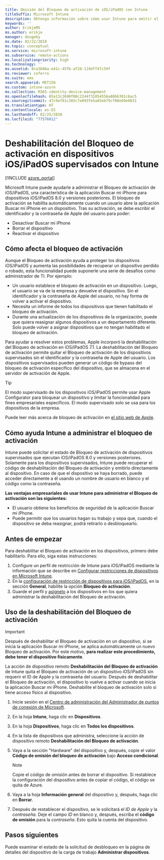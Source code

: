 ```yaml
---
title: Omisión del Bloqueo de activación de iOS/iPadOS con Intune
titleSuffix: Microsoft Intune
description: Obtenga información sobre cómo usar Intune para omitir el Bloqueo de activación de iOS/iPadOS a fin de acceder a los dispositivos bloqueados.
keywords: ''
author: ErikjeMS
ms.author: erikje
manager: dougeby
ms.date: 02/22/2018
ms.topic: conceptual
ms.service: microsoft-intune
ms.subservice: remote-actions
ms.localizationpriority: high
ms.technology: ''
ms.assetid: 9ca3b0ba-e41c-45fb-af28-119dff47c59f
ms.reviewer: coferro
ms.suite: ems
search.appverid: MET150
ms.custom: intune-azure
ms.collection: M365-identity-device-management
ms.openlocfilehash: 65a13c2690f08c2244f31854556a88b6301c6ac5
ms.sourcegitcommit: 47c9af81c385c7e893fe5a85eb79cf08e69e6831
ms.translationtype: HT
ms.contentlocale: es-ES
ms.lasthandoff: 02/25/2020
ms.locfileid: "77576012"
---
```

# <a name="disable-activation-lock-on-supervised-iosipados-devices-with-intune"></a>Deshabilitación del Bloqueo de activación en dispositivos iOS/iPadOS supervisados con Intune


[!INCLUDE [azure_portal](../includes/azure_portal.md)]

Microsoft Intune puede ayudarle a administrar el Bloqueo de activación de iOS/iPadOS, una característica de la aplicación Buscar mi iPhone para dispositivos iOS/iPadOS 8.0 y versiones posteriores. El bloqueo de activación se habilita automáticamente cuando un usuario abre la aplicación Buscar mi iPhone en un dispositivo. Tras su activación, se debe escribir el identificador y la contraseña de Apple del usuario para poder:

- Desactivar Buscar mi iPhone
- Borrar el dispositivo
- Reactivar el dispositivo

## <a name="how-activation-lock-affects-you"></a>Cómo afecta el bloqueo de activación

Aunque el Bloqueo de activación ayuda a proteger los dispositivos iOS/iPadOS y aumenta las posibilidades de recuperar un dispositivo perdido o robado, esta funcionalidad puede suponerle una serie de desafíos como administrador de TI. Por ejemplo:

- Un usuario establece el bloqueo de activación en un dispositivo. Luego, el usuario se va de la empresa y devuelve el dispositivo. Sin el identificador y la contraseña de Apple del usuario, no hay forma de volver a activar el dispositivo.
- Necesita un informe de todos los dispositivos que tienen habilitado el bloqueo de activación.
- Durante una actualización de los dispositivos de la organización, puede que quiera reasignar algunos dispositivos a un departamento diferente. Solo puede volver a asignar dispositivos que no tengan habilitado el bloqueo de activación.

Para ayudar a resolver estos problemas, Apple incorporó la deshabilitación del Bloqueo de activación en iOS/iPadOS 7.1. La deshabilitación del Bloqueo de activación permite quitar el Bloqueo de activación de los dispositivos supervisados sin el identificador y la contraseña de Apple del usuario. Los dispositivos supervisados pueden generar un código de bypass del bloqueo de activación específico del dispositivo, que se almacena en el servidor de activación de Apple.

>[!TIP]
>El modo supervisado de los dispositivos iOS/iPadOS permite usar Apple Configurator para bloquear un dispositivo y limitar la funcionalidad para fines empresariales específicos. El modo supervisado solo se usa para los dispositivos de la empresa.

Puede leer más acerca de bloqueo de activación en [el sitio web de Apple](https://support.apple.com/HT201365).

## <a name="how-intune-helps-you-manage-activation-lock"></a>Cómo ayuda Intune a administrar el bloqueo de activación
Intune puede solicitar el estado de Bloqueo de activación de dispositivos supervisados que ejecutan iOS/iPadOS 8.0 y versiones posteriores. Solamente para los dispositivos supervisados, Intune puede recuperar el código de deshabilitación del Bloqueo de activación y emitirlo directamente al dispositivo. En caso de que el dispositivo se haya borrado, puede acceder directamente a él usando un nombre de usuario en blanco y el código como la contraseña.

**Las ventajas empresariales de usar Intune para administrar el Bloqueo de activación son las siguientes:**

- El usuario obtiene los beneficios de seguridad de la aplicación Buscar mi iPhone.
- Puede permitir que los usuarios hagan su trabajo y sepa que, cuando el dispositivo se deba reasignar, podrá retirarlo o desbloquearlo.

## <a name="before-you-start"></a>Antes de empezar
Para deshabilitar el Bloqueo de activación en los dispositivos, primero debe habilitarlo. Para ello, siga estas instrucciones:

1. Configure un perfil de restricción de Intune para iOS/iPadOS mediante la información que se describe en [Configurar restricciones de dispositivos en Microsoft Intune](/intune-azure/configure-devices/how-to-configure-device-restrictions).
2. En la [configuración de restricción de dispositivos para iOS/iPadOS](../configuration/device-restrictions-ios.md), en la sección **General**, habilite la opción **Bloqueo de activación**.
3. Guarde el perfil y [asígnelo](../configuration/device-profile-assign.md) a los dispositivos en los que quiera administrar la deshabilitación del Bloqueo de activación.


## <a name="how-to-use-disable-activation-lock"></a>Uso de la deshabilitación del Bloqueo de activación

>[!IMPORTANT]
>Después de deshabilitar el Bloqueo de activación en un dispositivo, si se inicia la aplicación Buscar mi iPhone, se aplica automáticamente un nuevo Bloqueo de activación. Por este motivo, **para realizar este procedimiento, debe tener el dispositivo físicamente**.

La acción de dispositivo remoto **Deshabilitación del Bloqueo de activación** de Intune quita el Bloqueo de activación de un dispositivo iOS/iPadOS sin requerir el ID de Apple y la contraseña del usuario. Después de deshabilitar el Bloqueo de activación, el dispositivo lo vuelve a activar cuando se inicia la aplicación Buscar mi iPhone. Deshabilite el bloqueo de activación solo si tiene acceso físico al dispositivo.

1. Inicie sesión en el [Centro de administración del Administrador de puntos de conexión de Microsoft](https://go.microsoft.com/fwlink/?linkid=2109431).
3. En la hoja **Intune**, haga clic en **Dispositivos**.
4. En la hoja **Dispositivos**, haga clic en **Todos los dispositivos**.
5. En la lista de dispositivos que administra, seleccione la acción de dispositivo remoto **Deshabilitación del Bloqueo de activación**.
6. Vaya a la sección "Hardware" del dispositivo y, después, copie el valor **Código de omisión del bloqueo de activación** bajo **Acceso condicional**.

    >[!NOTE]
    >Copie el código de omisión antes de borrar el dispositivo. Si restablece la configuración del dispositivo antes de copiar el código, el código se quita de Azure.

7. Vaya a la hoja **Información general** del dispositivo y, después, haga clic en **Borrar**.
8. Después de restablecer el dispositivo, se le solicitará el *ID de Apple* y la *contraseña*. Deje el campo *ID* en blanco y, después, escriba el **código de omisión** para la *contraseña*. Esto quita la cuenta del dispositivo. 


## <a name="next-steps"></a>Pasos siguientes

Puede examinar el estado de la solicitud de desbloqueo en la página de detalles del dispositivo de la carga de trabajo **Administrar dispositivos**.
